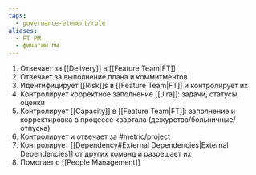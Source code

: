 ```yaml
---
tags:
  - governance-element/role
aliases:
  - FT PM
  - фичатим пм
---
```

1. Отвечает за [[Delivery]] в [[Feature Team|FT]]
2. Отвечает за выполнение плана и коммитментов
3. Идентифицирует [[Risk]]s в [[Feature Team|FT]] и контролирует их
4. Контролирует корректное заполнение [[Jira]]: задачи, статусы, оценки
5. Контролирует [[Capacity]] в [[Feature Team|FT]]: заполнение и корректировка в процессе квартала (дежурства/больничные/отпуска)
6. Контролирует и отвечает за #metric/project 
7. Контролирует [[Dependency#External Dependencies|External Dependencies]] от других команд и разрешает их
8. Помогает с [[People Management]]